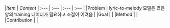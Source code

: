|*Item*  |  *Content* |
:--- | :--- | :--- | :--- |
|Problem  | lyric-to-melody 모델은 많은 양의 training 데이터가 필요하고 조절이 어려움  |
|Goal  |   | 
|Method |   |
|Contribution  |   |
